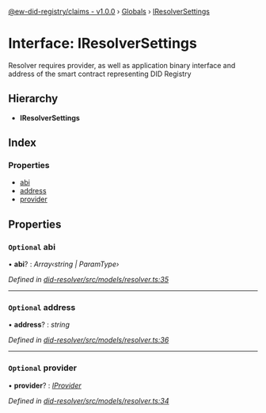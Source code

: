 [@ew-did-registry/claims - v1.0.0](../README.md) › [Globals](../globals.md) › [IResolverSettings](iresolversettings.md)

# Interface: IResolverSettings

Resolver requires provider, as well as application binary interface and
address of the smart contract representing DID Registry

## Hierarchy

* **IResolverSettings**

## Index

### Properties

* [abi](iresolversettings.md#optional-abi)
* [address](iresolversettings.md#optional-address)
* [provider](iresolversettings.md#optional-provider)

## Properties

### `Optional` abi

• **abi**? : *Array‹string | ParamType›*

*Defined in [did-resolver/src/models/resolver.ts:35](https://github.com/energywebfoundation/ew-did-registry/blob/5e08895/packages/did-resolver/src/models/resolver.ts#L35)*

___

### `Optional` address

• **address**? : *string*

*Defined in [did-resolver/src/models/resolver.ts:36](https://github.com/energywebfoundation/ew-did-registry/blob/5e08895/packages/did-resolver/src/models/resolver.ts#L36)*

___

### `Optional` provider

• **provider**? : *[IProvider](iprovider.md)*

*Defined in [did-resolver/src/models/resolver.ts:34](https://github.com/energywebfoundation/ew-did-registry/blob/5e08895/packages/did-resolver/src/models/resolver.ts#L34)*
